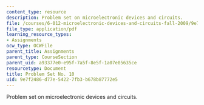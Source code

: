 ```yaml
---
content_type: resource
description: Problem set on microelectronic devices and circuits.
file: /courses/6-012-microelectronic-devices-and-circuits-fall-2009/9e7f2486d77e54227fb3b678b87772e5_MIT6_012F09_assn10.pdf
file_type: application/pdf
learning_resource_types:
- Assignments
ocw_type: OCWFile
parent_title: Assignments
parent_type: CourseSection
parent_uid: a93377e0-e95f-7a5f-8e5f-1a07e05635ce
resourcetype: Document
title: Problem Set No. 10
uid: 9e7f2486-d77e-5422-7fb3-b678b87772e5
---
```

Problem set on microelectronic devices and circuits.

